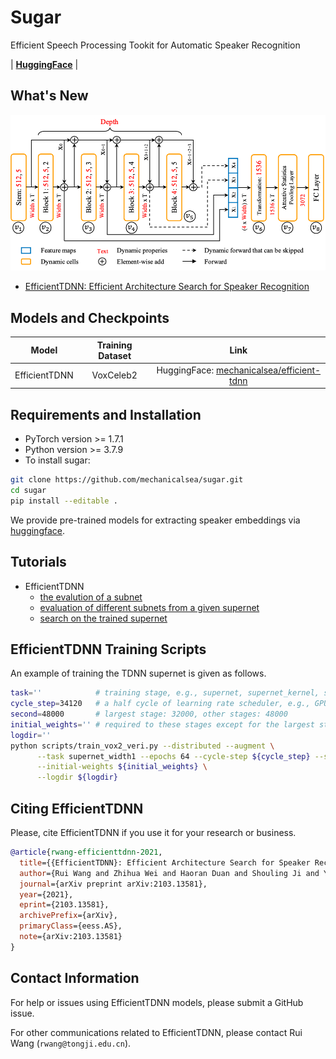 # Sugar

Efficient Speech Processing Tookit for Automatic Speaker Recognition

| **[HuggingFace](https://huggingface.co/mechanicalsea/efficient-tdnn)** |

## What's New

![supernet](./tutorials/EfficientTDNN/supernet.png)

- [EfficientTDNN: Efficient Architecture Search for Speaker Recognition](https://arxiv.org/abs/2103.13581)

## Models and Checkpoints

| Model | Training Dataset | Link |
|:---:|:---:|:---:|
| EfficientTDNN | VoxCeleb2 | HuggingFace: [mechanicalsea/efficient-tdnn](https://huggingface.co/mechanicalsea/efficient-tdnn) |

## Requirements and Installation

- PyTorch version >= 1.7.1
- Python version >= 3.7.9
- To install sugar:

```bash
git clone https://github.com/mechanicalsea/sugar.git
cd sugar
pip install --editable .
```

We provide pre-trained models for extracting speaker embeddings via [huggingface](https://huggingface.co/mechanicalsea/efficient-tdnn#compute-your-speaker-embeddings).

## Tutorials

- EfficientTDNN
  - [the evalution of a subnet](./tutorials/EfficientTDNN/EfficientTDNN.ipynb)
  - [evaluation of different subnets from a given supernet](./tutorials/EfficientTDNN/SubnetEvaluation)
  - [search on the trained supernet](./tutorials/EfficientTDNN/TDNN-NAS.ipynb)

## EfficientTDNN Training Scripts

An example of training the TDNN supernet is given as follows.

```sh
task=''            # training stage, e.g., supernet, supernet_kernel, supernet_kernel_depth, ...
cycle_step=34120   # a half cycle of learning rate scheduler, e.g., GPU 1: 68248, GPU 2: 34120, GPU 4: 17056
second=48000       # largest stage: 32000, other stages: 48000
initial_weights='' # required to these stages except for the largest stage
logdir=''
python scripts/train_vox2_veri.py --distributed --augment \
      --task supernet_width1 --epochs 64 --cycle-step ${cycle_step} --second ${second} \
      --initial-weights ${initial_weights} \
      --logdir ${logdir}
```

## Citing EfficientTDNN

Please, cite EfficientTDNN if you use it for your research or business.

```bibtex
@article{rwang-efficienttdnn-2021,
  title={{EfficientTDNN}: Efficient Architecture Search for Speaker Recognition},
  author={Rui Wang and Zhihua Wei and Haoran Duan and Shouling Ji and Yang Long and Zhen Hong},
  journal={arXiv preprint arXiv:2103.13581},
  year={2021},
  eprint={2103.13581},
  archivePrefix={arXiv},
  primaryClass={eess.AS},
  note={arXiv:2103.13581}
}
```

## Contact Information

For help or issues using EfficientTDNN models, please submit a GitHub issue.

For other communications related to EfficientTDNN, please contact Rui Wang (`rwang@tongji.edu.cn`).
